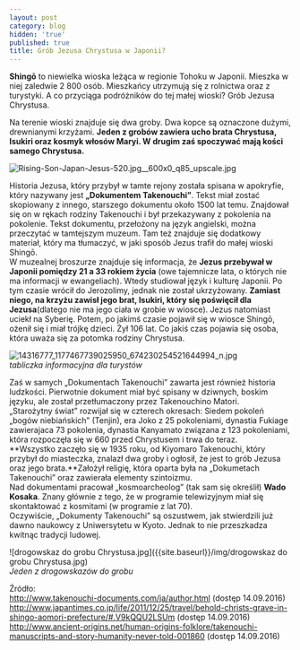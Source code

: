 ```yaml
---
layout: post
category: blog
hidden: 'true'
published: true
title: Grób Jezusa Chrystusa w Japonii?
---
```

**Shingō** to niewielka wioska leżąca w regionie Tohoku w Japonii. Mieszka w niej zaledwie 2 800 osób. Mieszkańcy utrzymują się z rolnictwa oraz z turystyki. A co przyciąga podróżników do tej małej wioski? Grób Jezusa Chrystusa.    
<!--more-->
Na terenie wioski znajduje się dwa groby. Dwa kopce są oznaczone dużymi, drewnianymi krzyżami. **Jeden z grobów zawiera ucho brata Chrystusa, Isukiri oraz kosmyk włosów Maryi. W drugim zaś spoczywać mają kości samego Chrystusa.**         

![Rising-Son-Japan-Jesus-520.jpg__600x0_q85_upscale.jpg]({{site.baseurl}}/img/Rising-Son-Japan-Jesus-520.jpg__600x0_q85_upscale.jpg)

Historia Jezusa, który przybył w tamte rejony została spisana w apokryfie, który nazywany jest **„Dokumentem Takenouchi”**. Tekst miał zostać skopiowany z innego, starszego dokumentu około 1500 lat temu. Znajdował się on w rękach rodziny Takenouchi i był przekazywany z pokolenia na pokolenie. Tekst dokumentu, przełożony na język angielski, można przeczytać w tamtejszym muzeum. Tam też znajduje się dodatkowy materiał, który ma tłumaczyć, w jaki sposób Jezus trafił do małej wioski Shingō.      
W muzealnej broszurze znajduje się informacja, że **Jezus przebywał w Japonii pomiędzy 21 a 33 rokiem życia** (owe tajemnicze lata, o których nie ma informacji w ewangeliach). Wtedy studiował język i kulturę Japonii. Po tym czasie wrócił do Jerozolimy, jednak nie został ukrzyżowany. **Zamiast niego, na krzyżu zawisł jego brat, Isukiri, który się poświęcił dla Jezusa**(dlatego nie ma jego ciała w grobie w wiosce). Jezus natomiast uciekł na Syberię. Potem, po jakimś czasie pojawił się w wiosce Shingō, ożenił się i miał trójkę dzieci. Żył 106 lat. Co jakiś czas pojawia się osoba, która uważa się za potomka rodziny Chrystusa.         

![14316777_1177467739025950_674230254521644994_n.jpg]({{site.baseurl}}/img/14316777_1177467739025950_674230254521644994_n.jpg)       
*tabliczka informacyjna dla turystów*          

Zaś w samych „Dokumentach Takenouchi” zawarta jest również historia ludzkości. Pierwotnie dokument miał być spisany w dziwnych, boskim języku, ale został przetłumaczony przez Takenouchino Matori.         
„Starożytny świat” rozwijał się w czterech okresach: Siedem pokoleń „bogów niebiańskich” (Tenjin), era Joko z 25 pokoleniami, dynastia Fukiage zawierajaca 73 pokolenia, dynastia Kanyamato związana z 123 pokoleniami, która rozpoczęła się w 660 przed Chrystusem i trwa do teraz.          
**Wszystko zaczęło się w 1935 roku, od Kiyomaro Takenouchi, który przybył do miasteczka, znalazł dwa groby i ogłosił, że jest to grób Jezusa oraz jego brata.**Założył religię, która oparta była na  „Dokumetach Takenouchi” oraz zawierała elementy szintoizmu.          
Nad dokumentami pracował „kosmoarcheolog” (tak sam się określił) **Wado Kosaka**. Znany głównie z tego, że w programie telewizyjnym miał się skontaktować z kosmitami (w programie z lat 70).       
Oczywiście, „Dokumenty Takenouchi” są oszustwem, jak stwierdzili już dawno naukowcy z Uniwersytetu w Kyoto. Jednak to nie przeszkadza kwitnąc tradycji ludowej.        

![drogowskaz do grobu Chrystusa.jpg]({{site.baseurl}}/img/drogowskaz do grobu Chrystusa.jpg)     
*Jeden z drogowskazów do grobu*        


Źródło:       
http://www.takenouchi-documents.com/ja/author.html (dostęp 14.09.2016)              
http://www.japantimes.co.jp/life/2011/12/25/travel/behold-christs-grave-in-shingo-aomori-prefecture/#.V9kQQU2LSUm (dostęp 14.09.2016)             
http://www.ancient-origins.net/human-origins-folklore/takenouchi-manuscripts-and-story-humanity-never-told-001860 (dostęp 14.09.2016)        
